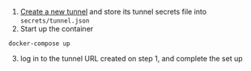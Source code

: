 1. [Create a new tunnel](https://gw.run/admin) and store its tunnel secrets file into `secrets/tunnel.json`
2. Start up the container

```shell
docker-compose up
```

3. log in to the tunnel URL created on step 1, and complete the set up

